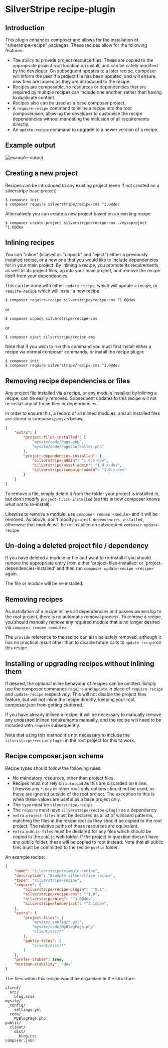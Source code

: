 # SilverStripe recipe-plugin

## Introduction

This plugin enhances composer and allows for the installation of "silverstripe-recipe" packages.
These recipes allow for the following features:

 - The ability to provide project resource files. These are copied to the appropriate project root location
   on install, and can be safely modified by the developer. On subsequent updates to a later recipe,
   composer will inform the user if a project file has been updated, and will ensure new files are
   copied as they are introduced to the recipe.
 - Recipes are composable, so resources or dependencies that are required by multiple recipes can include one another,
   rather than having to duplicate content.
 - Recipes also can be used as a base composer project.
 - A `require-recipe` command to inline a recipe into the root composer.json, allowing the developer to customise the
   recipe dependencies without mandating the inclusion of all requirements directly.
 - An `update-recipe` command to upgrade to a newer version of a recipe.

## Example output

![example-output](docs/_images/require-usage.png)

## Creating a new project

Recipes can be introduced to any existing project (even if not created on a silverstripe base project)

```shell
$ composer init
$ composer require silverstripe/recipe-cms ^1.0@dev
````

Alternatively you can create a new project based on an existing recipe

```shell
$ composer create-project silverstripe/recipe-cms ./myssproject ^1.0@dev
```

## Inlining recipes

You can "inline" (aliased as "unpack" and "eject") either a previously installed recipe, or a new one that you would
like to include dependencies for in your main project. By inlining a recipe, you promote its requirements, as well as
its project files, up into your main project, and remove the recipe itself from your dependencies.

This can be done with either `update-recipe`, which will update a recipe, or `require-recipe` which will
install a new recipe.

```shell
$ composer require-recipe silverstripe/recipe-cms ^1.0@dev
```

or

```shell
$ composer unpack silverstripe/recipe-cms
```

or

```shell
$ composer eject silverstripe/recipe-cms
```

Note that if you wish to run this command you must first install either a recipe via normal composer
commands, or install the recipe plugin:

```shell
$ composer init
$ composer require silverstripe/recipe-cms ^1.0@dev
```

## Removing recipe dependencies or files

Any project file installed via a recipe, or any module installed by inlining a recipe, can be easily removed.
Subsequent updates to this recipe will not re-install any of those files or dependencies.

In order to ensure this, a record of all inlined modules, and all installed files are stored in composer.json
as below.

```json
{
    "extra": {
        "project-files-installed": [
            "mysite/code/Page.php",
            "mysite/code/PageController.php"
        ],
        "project-dependencies-installed": {
            "silverstripe/admin": "1.0.x-dev",
            "silverstripe/asset-admin": "1.0.x-dev",
            "silverstripe/campaign-admin": "1.0.x-dev"
        }
    }
}
```

To remove a file, simply delete it from the folder your project is installed in, but don't modify
`project-files-installed` (as this is how composer knows what not to re-install).

Likewise to remove a module, use `composer remove <module>` and it will be removed. As above, don't
modify `project-dependencies-installed`, otherwise that module will be re-installed on subsequent
`composer update-recipe`.

## Un-doing a deleted project file / dependency

If you have deleted a module or file and want to re-install it you should remove the appropriate
entry from either 'project-files-installed' or 'project-dependencies-installed' and then run
`composer update-recipe <recipe>` again.

The file or module will be re-installed.

## Removing recipes

As installation of a recipe inlines all dependencies and passes ownership to the root project,
there is no automatic removal process. To remove a recipe, you should manually remove any
required module that is no longer desired via `composer remove <module>`.

The `provide` reference to the recipe can also be safely removed, although it has no practical result
other than to disable future calls to `update-recipe` on this recipe.

## Installing or upgrading recipes without inlining them

If desired, the optional inline behaviour of recipes can be omitted. Simply use the composer commands `require` and
`update` in place of `require-recipe` and `update-recipe` respectively. This will not disable the project files
feature, but will not inline the recipe directly, keeping your root composer.json from getting cluttered.

If you have already inlined a recipe, it will be necessary to manually remove any undesired inlined requirements
manually, and the recipe will need to be included with `require` subsequently.

Note that using this method it's not necessary to include the `silverstripe/recipe-plugin` in the root project
for this to work.

## Recipe composer.json schema

Recipe types should follow the following rules:

 - No mandatory resources, other than project files.
 - Recipes must not rely on `autoload` as this are discarded on inline.
   Likewise any `*-dev` or other root-only options should not be used, as these are ignored outside of the root project.
   The exception to this is when these values are useful as a base project only.
 - The `type` must be `silverstripe-recipe`
 - The `require` must have `silverstripe/recipe-plugin` as a dependency.
 - `extra.project-files` must be declared as a list of wildcard patterns, matching the files in the recipe root
   as they should be copied to the root project. The relative paths of these resources are equivalent.
 - `extra.public-files` must be declared for any files which should be copied to the `public` web folder. If the project
   in question doesn't have any public folder, these will be copied to root instead. Note that all public files
   must be committed to the recipe `public` folder.

An example recipe:

```json
{
    "name": "silverstripe/example-recipe",
    "description": "Example silverstripe recipe",
    "type": "silverstripe-recipe",
    "require": {
        "silverstripe/recipe-plugin": "^0.1",
        "silverstripe/recipe-cms": "^1.0",
        "silverstripe/blog": "^3.0@dev",
        "silverstripe/lumberjack": "^2.1@dev",
    },
    "extra": {
        "project-files": [
            "mysite/_config/*.yml",
            "mysite/code/MyBlogPage.php"
            "client/src/*"
        ],
        "public-files": [
            "client/dist/*"
        ]
    },
    "prefer-stable": true,
    "minimum-stability": "dev"
}
```

The files within this recipe would be organised in the structure:

```
client/
  src/
    blog.scss
mysite/
 _config/
    settings.yml
  code/
    MyBlogPage.php
public/
  client/
    dist/
      blog.css
composer.json
```
